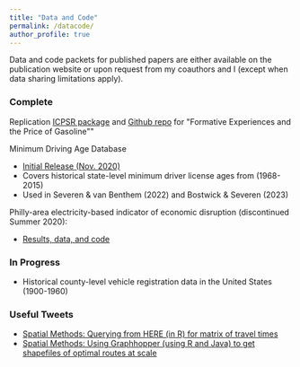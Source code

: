 ```yaml
---
title: "Data and Code"
permalink: /datacode/
author_profile: true
---
```


Data and code packets for published papers are either available on the publication website or upon request from my coauthors and I (except when data sharing limitations apply).

### Complete
Replication [ICPSR package](https://www.openicpsr.org/openicpsr/project/127261) and [Github repo](https://github.com/cseveren/FormativeExperiences) for "Formative Experiences and the Price of Gasoline""

Minimum Driving Age Database
* [Initial Release (Nov. 2020)](https://github.com/cseveren/MinimumDrivingAgeDatabase)
* Covers historical state-level minimum driver license ages from (1968-2015)
* Used in Severen & van Benthem (2022) and Bostwick & Severen (2023)

Philly-area electricity-based indicator of economic disruption (discontinued Summer 2020):
* [Results, data, and code](https://github.com/cseveren/PA-Electricity-Economic-Disruption)


### In Progress
* Historical county-level vehicle registration data in the United States (1900-1960)

### Useful Tweets
* [Spatial Methods: Querying from HERE (in R) for matrix of travel times](https://twitter.com/ChrisSeveren/status/1255944834201923586)
* [Spatial Methods: Using Graphhopper (using R and Java) to get shapefiles of optimal routes at scale](https://twitter.com/ChrisSeveren/status/1288167885739888640)

